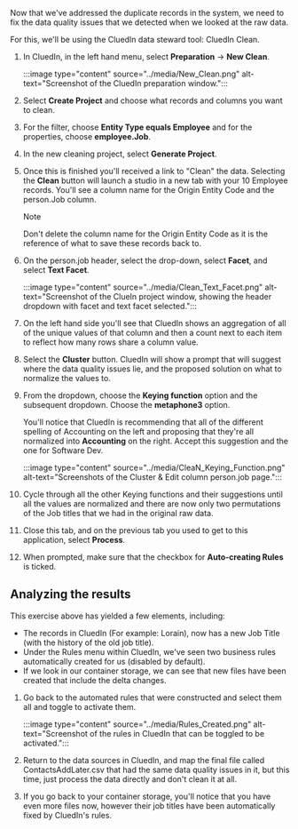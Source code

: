 Now that we've addressed the duplicate records in the system, we need to fix the data quality issues that we detected when we looked at the raw data. 

For this, we'll be using the CluedIn data steward tool: CluedIn Clean.

1. In CluedIn, in the left hand menu, select **Preparation** -> **New Clean**.

    :::image type="content" source="../media/New_Clean.png" alt-text="Screenshot of the CluedIn preparation window.":::

1. Select **Create Project** and choose what records and columns you want to clean.

1. For the filter, choose **Entity Type equals Employee** and for the properties, choose **employee.Job**.

1. In the new cleaning project, select **Generate Project**. 

1. Once this is finished you'll received a link to "Clean" the data. Selecting the **Clean** button will launch a studio in a new tab with your 10 Employee records. You'll see a column name for the Origin Entity Code and the person.Job column.

    >[!NOTE]
    > Don't delete the column name for the Origin Entity Code as it is the reference of what to save these records back to.

1. On the person.job header, select the drop-down, select **Facet**, and select **Text Facet**.

    :::image type="content" source="../media/Clean_Text_Facet.png" alt-text="Screenshot of the ClueIn project window, showing the header dropdown with facet and text facet selected.":::

1. On the left hand side you'll see that CluedIn shows an aggregation of all of the unique values of that column and then a count next to each item to reflect how many rows share a column value.

1. Select the **Cluster** button. CluedIn will show a prompt that will suggest where the data quality issues lie, and the proposed solution on what to normalize the values to. 

1. From the dropdown, choose the **Keying function** option and the subsequent dropdown. Choose the **metaphone3** option.

    You'll notice that CluedIn is recommending that all of the different spelling of Accounting on the left and proposing that they're all normalized into **Accounting** on the right. Accept this suggestion and the one for Software Dev.

    :::image type="content" source="../media/CleaN_Keying_Function.png" alt-text="Screenshots of the Cluster & Edit column person.job page.":::

1. Cycle through all the other Keying functions and their suggestions until all the values are normalized and there are now only two permutations of the Job titles that we had in the original raw data.

1. Close this tab, and on the previous tab you used to get to this application, select **Process**.

1. When prompted, make sure that the checkbox for **Auto-creating Rules** is ticked.

## Analyzing the results

This exercise above has yielded a few elements, including:

* The records in CluedIn (For example: Lorain), now has a new Job Title (with the history of the old job title).
* Under the Rules menu within CluedIn, we've seen two business rules automatically created for us (disabled by default).
* If we look in our container storage, we can see that new files have been created that include the delta changes.

1. Go back to the automated rules that were constructed and select them all and toggle to activate them.

    :::image type="content" source="../media/Rules_Created.png" alt-text="Screenshot of the rules in CluedIn that can be toggled to be activated.":::

1. Return to the data sources in CluedIn, and map the final file called ContactsAddLater.csv that had the same data quality issues in it, but this time, just process the data directly and don't clean it at all.

1. If you go back to your container storage, you'll notice that you have even more files now, however their job titles have been automatically fixed by CluedIn's rules.